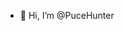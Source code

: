 - 👋 Hi, I’m @PuceHunter

<!---
PuceHunter/PuceHunter is a ✨ special ✨ repository because its `README.md` (this file) appears on your GitHub profile.
You can click the Preview link to take a look at your changes.
--->

